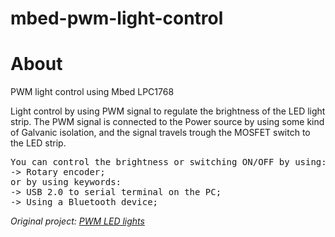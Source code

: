 # mbed-pwm-light-control
About
=====
PWM light control using Mbed LPC1768

Light control by using PWM signal to regulate the brightness of the LED light strip.
The PWM signal is connected to the Power source by using some kind of Galvanic isolation,
and the signal travels trough the MOSFET switch to the LED strip.

<pre>
You can control the brightness or switching ON/OFF by using:
-> Rotary encoder;
or by using keywords:
-> USB 2.0 to serial terminal on the PC;
-> Using a Bluetooth device; 
</pre>
  
*Original project: [PWM LED lights](https://os.mbed.com/users/nzupcic/code/PWM_LED_Lights/)*
